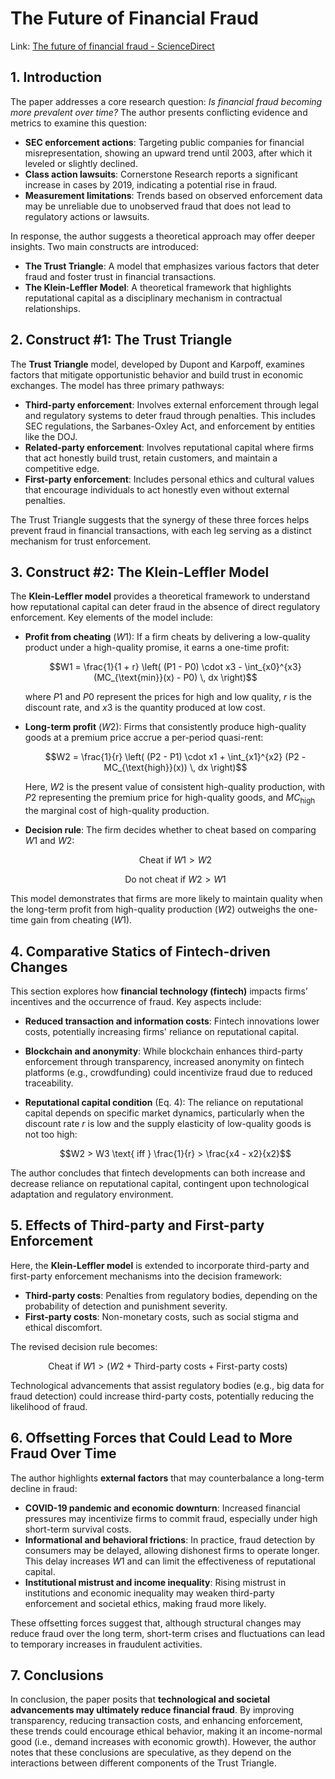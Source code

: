 # The Future of Financial Fraud

Link: [The future of financial fraud - ScienceDirect](https://www.sciencedirect.com/science/article/pii/S0929119920301383)

## 1. Introduction

The paper addresses a core research question: *Is financial fraud becoming more prevalent over time?* The author presents conflicting evidence and metrics to examine this question:

- **SEC enforcement actions**: Targeting public companies for financial misrepresentation, showing an upward trend until 2003, after which it leveled or slightly declined.
- **Class action lawsuits**: Cornerstone Research reports a significant increase in cases by 2019, indicating a potential rise in fraud.
- **Measurement limitations**: Trends based on observed enforcement data may be unreliable due to unobserved fraud that does not lead to regulatory actions or lawsuits.

In response, the author suggests a theoretical approach may offer deeper insights. Two main constructs are introduced:

- **The Trust Triangle**: A model that emphasizes various factors that deter fraud and foster trust in financial transactions.
- **The Klein-Leffler Model**: A theoretical framework that highlights reputational capital as a disciplinary mechanism in contractual relationships.

## 2. Construct #1: The Trust Triangle

The **Trust Triangle** model, developed by Dupont and Karpoff, examines factors that mitigate opportunistic behavior and build trust in economic exchanges. The model has three primary pathways:

- **Third-party enforcement**: Involves external enforcement through legal and regulatory systems to deter fraud through penalties. This includes SEC regulations, the Sarbanes-Oxley Act, and enforcement by entities like the DOJ.
- **Related-party enforcement**: Involves reputational capital where firms that act honestly build trust, retain customers, and maintain a competitive edge.
- **First-party enforcement**: Includes personal ethics and cultural values that encourage individuals to act honestly even without external penalties.

The Trust Triangle suggests that the synergy of these three forces helps prevent fraud in financial transactions, with each leg serving as a distinct mechanism for trust enforcement.

## 3. Construct #2: The Klein-Leffler Model

The **Klein-Leffler model** provides a theoretical framework to understand how reputational capital can deter fraud in the absence of direct regulatory enforcement. Key elements of the model include:

- **Profit from cheating** ($W1$): If a firm cheats by delivering a low-quality product under a high-quality promise, it earns a one-time profit:

    ```math
    W1 = \frac{1}{1 + r} \left( (P1 - P0) \cdot x3 - \int_{x0}^{x3} (MC_{\text{min}}(x) - P0) \, dx \right)
    ```

    where $P1$ and $P0$ represent the prices for high and low quality, $r$ is the discount rate, and $x3$ is the quantity produced at low cost.

- **Long-term profit** ($W2$): Firms that consistently produce high-quality goods at a premium price accrue a per-period quasi-rent:

    ```math
    W2 = \frac{1}{r} \left( (P2 - P1) \cdot x1 + \int_{x1}^{x2} (P2 - MC_{\text{high}}(x)) \, dx \right)
    ```

    Here, $W2$ is the present value of consistent high-quality production, with $P2$ representing the premium price for high-quality goods, and $MC_{\text{high}}$ the marginal cost of high-quality production.

- **Decision rule**: The firm decides whether to cheat based on comparing $W1$ and $W2$:

    ```math
    \text{Cheat if } W1 > W2
    ```

    ```math
    \text{Do not cheat if } W2 > W1
    ```

This model demonstrates that firms are more likely to maintain quality when the long-term profit from high-quality production ($W2$) outweighs the one-time gain from cheating ($W1$).

## 4. Comparative Statics of Fintech-driven Changes

This section explores how **financial technology (fintech)** impacts firms’ incentives and the occurrence of fraud. Key aspects include:

- **Reduced transaction and information costs**: Fintech innovations lower costs, potentially increasing firms' reliance on reputational capital.
- **Blockchain and anonymity**: While blockchain enhances third-party enforcement through transparency, increased anonymity on fintech platforms (e.g., crowdfunding) could incentivize fraud due to reduced traceability.
- **Reputational capital condition** (Eq. 4): The reliance on reputational capital depends on specific market dynamics, particularly when the discount rate $r$ is low and the supply elasticity of low-quality goods is not too high:

    ```math
    W2 > W3 \text{ iff } \frac{1}{r} > \frac{x4 - x2}{x2}
    ```

The author concludes that fintech developments can both increase and decrease reliance on reputational capital, contingent upon technological adaptation and regulatory environment.

## 5. Effects of Third-party and First-party Enforcement

Here, the **Klein-Leffler model** is extended to incorporate third-party and first-party enforcement mechanisms into the decision framework:

- **Third-party costs**: Penalties from regulatory bodies, depending on the probability of detection and punishment severity.
- **First-party costs**: Non-monetary costs, such as social stigma and ethical discomfort.

The revised decision rule becomes:

```math
\text{Cheat if } W1 > (W2 + \text{Third-party costs} + \text{First-party costs})
```

Technological advancements that assist regulatory bodies (e.g., big data for fraud detection) could increase third-party costs, potentially reducing the likelihood of fraud.

## 6. Offsetting Forces that Could Lead to More Fraud Over Time

The author highlights **external factors** that may counterbalance a long-term decline in fraud:

- **COVID-19 pandemic and economic downturn**: Increased financial pressures may incentivize firms to commit fraud, especially under high short-term survival costs.
- **Informational and behavioral frictions**: In practice, fraud detection by consumers may be delayed, allowing dishonest firms to operate longer. This delay increases $W1$ and can limit the effectiveness of reputational capital.
- **Institutional mistrust and income inequality**: Rising mistrust in institutions and economic inequality may weaken third-party enforcement and societal ethics, making fraud more likely.

These offsetting forces suggest that, although structural changes may reduce fraud over the long term, short-term crises and fluctuations can lead to temporary increases in fraudulent activities.

## 7. Conclusions

In conclusion, the paper posits that **technological and societal advancements may ultimately reduce financial fraud**. By improving transparency, reducing transaction costs, and enhancing enforcement, these trends could encourage ethical behavior, making it an income-normal good (i.e., demand increases with economic growth). However, the author notes that these conclusions are speculative, as they depend on the interactions between different components of the Trust Triangle.